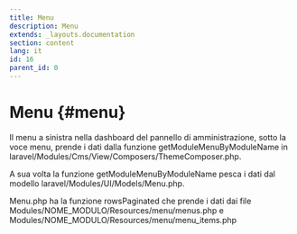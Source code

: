 ```yaml
---
title: Menu
description: Menu
extends: _layouts.documentation
section: content
lang: it
id: 16
parent_id: 0
---
```


# Menu {#menu}

Il menu a sinistra nella dashboard del pannello di amministrazione, sotto la voce menu, prende i dati dalla funzione getModuleMenuByModuleName in laravel/Modules/Cms/View/Composers/ThemeComposer.php. 

A sua volta la funzione getModuleMenuByModuleName pesca i dati dal modello laravel/Modules/UI/Models/Menu.php.

Menu.php ha la funzione rowsPaginated che prende i dati dai file Modules/NOME_MODULO/Resources/menu/menus.php e Modules/NOME_MODULO/Resources/menu/menu_items.php